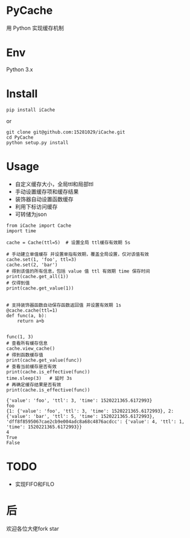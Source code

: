 # PyCache

用 Python 实现缓存机制 

# Env

Python 3.x

# Install

```
pip install iCache
```
or
```
git clone git@github.com:15281029/iCache.git
cd PyCache
python setup.py install
```

# Usage

- 自定义缓存大小，全局ttl和局部ttl
- 手动设置缓存项和缓存结果
- 装饰器自动设置函数缓存
- 利用下标访问缓存
- 可转储为json

```
from iCache import Cache
import time

cache = Cache(ttl=5)  # 设置全局 ttl缓存有效期 5s

# 手动建立单值缓存 并设置单指有效期，覆盖全局设置，仅对该值有效
cache.set(1, 'foo', ttl=3)
cache.set(2, 'bar')
# 得到该值的所有信息，包括 value 值 ttl 有效期 time 保存时间
print(cache.get_all(1))
# 仅得到值
print(cache.get_value(1))


# 支持装饰器函数自动保存函数返回值 并设置有效期 1s
@cache.cache(ttl=1)
def func(a, b):
    return a+b


func(1, 3)
# 查看所有缓存信息
cache.view_cache()
# 得到函数缓存值
print(cache.get_value(func))
# 查看当前缓存是否有效
print(cache.is_effective(func))
time.sleep(3)   # 延时 3s
# 再确定缓存结果是否有效
print(cache.is_effective(func))
```
```
{'value': 'foo', 'ttl': 3, 'time': 1520221365.6172993}
foo
{1: {'value': 'foo', 'ttl': 3, 'time': 1520221365.6172993}, 2: {'value': 'bar', 'ttl': 5, 'time': 1520221365.6172993}, 'dff8f8595067cae2cb9e004adc8a68c4876acdcc': {'value': 4, 'ttl': 1, 'time': 1520221365.6172993}}
4
True
False
```

# TODO

- 实现FIFO和FILO

# 后

欢迎各位大佬fork star
